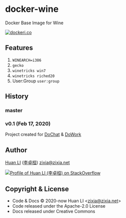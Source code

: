 # docker-wine

Docker Base Image for Wine

[![dockeri.co](https://dockeri.co/image/zixia/wine)](https://hub.docker.com/r/zixia/wine/)

## Features

1. `WINEARCH=i386`
1. `gecko`
1. `winetricks win7`
1. `winetricks riched20`
1. User:Group `user:group`

## History

### master

### v0.1 (Feb 17, 2020)

Project created for [DoChat](https://github.com/huan/docker-wechat) & [DoWork](https://github.com/huan/docker-wxwork)

## Author

[Huan LI](https://github.com/huan) ([李卓桓](http://linkedin.com/in/zixia)) zixia@zixia.net

[![Profile of Huan LI (李卓桓) on StackOverflow](https://stackexchange.com/users/flair/265499.png)](https://stackexchange.com/users/265499)

## Copyright & License

- Code & Docs © 2020-now Huan LI \<zixia@zixia.net\>
- Code released under the Apache-2.0 License
- Docs released under Creative Commons
